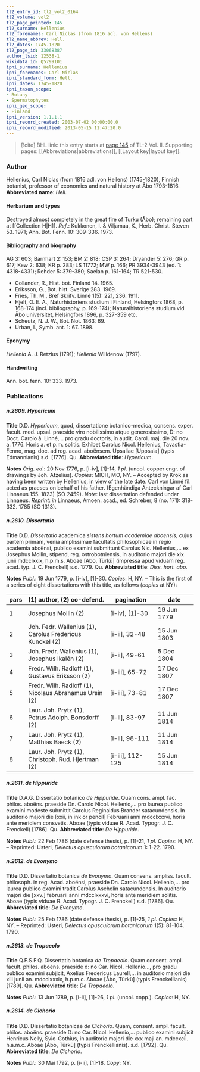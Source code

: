 ```yaml
---
tl2_entry_id: tl2_vol2_0164
tl2_volume: vol2
tl2_page_printed: 145
tl2_surname: Hellenius
tl2_forenames: Carl Niclas (from 1816 adl. von Hellens)
tl2_name_abbrev: Hell.
tl2_dates: 1745-1820
tl2_page_id: 33068387
author_lsid: 12538-1
wikidata_id: Q5799101
ipni_surname: Hellenius
ipni_forenames: Carl Niclas
ipni_standard_form: Hell.
ipni_dates: 1745-1820
ipni_taxon_scope: 
- Botany
- Spermatophytes
ipni_geo_scope: 
- Finland
ipni_version: 1.1.1.1
ipni_record_created: 2003-07-02 00:00:00.0
ipni_record_modified: 2013-05-15 11:47:20.0
---
```



> [!cite] BHL link: this entry starts at [page 145](https://www.biodiversitylibrary.org/page/33068387) of TL-2 Vol. II.
> Supporting pages: [[Abbreviations|abbreviations]], [[Layout key|layout key]].

### Author

Hellenius, Carl Niclas (from 1816 adl. von Hellens) (1745-1820), Finnish botanist, professor of economics and natural history at Åbo 1793-1816. 
**Abbreviated name**: *Hell.*

#### Herbarium and types

Destroyed almost completely in the great fire of Turku (Åbo); remaining part at [[Collection H|H]].
*Ref*.: Kukkonen, I. & Viljamaa, K., Herb. Christ. Steven 53. 1971; Ann. Bot. Fenn. 10: 309-336. 1973.

#### Bibliography and biography

AG 3: 603; Barnhart 2: 153; BM 2: 818; CSP 3: 264; Dryander 5: 276; GR p. 617; Kew 2: 638; KR p. 283; LS 11772; MW p. 166; PR 3934-3943 (ed. 1: 4318-4331); Rehder 5: 379-380; Saelan p. 161-164; TR 521-530.
- Collander, R., Hist. bot. Finland 14. 1965.
- Eriksson, G., Bot. hist. Sverige 283. 1969.
- Fries, Th. M., Bref Skrifv. Linné 1(5): 221, 236. 1911.
- Hjelt, O. E. A., Naturhistoriens studium i Finland, Helsingfors 1868, p. 168-174 (incl. bibliography, p. 169-174); Naturalhistoriens studium vid Åbo universitet, Helsingfors 1896, p. 327-359 etc.
- Scheutz, N. J. W., Bot. Not. 1863: 69.
- Urban, I., Symb. ant. 1: 67. 1898.

#### Eponymy

*Hellenia* A. J. Retzius (1791); *Hellenia* Willdenow (1797).

#### Handwriting

Ann. bot. fenn. 10: 333. 1973.

### Publications

##### n.2609. Hypericum

**Title**
D.D. *Hypericum*, quod, dissertatione botanico-medica, consens. exper. facult. med. upsal. praeside viro nobilissimo atque generosissimo, D: no Doct. Carolo à  Linné,... pro gradu doctoris, in audit. Carol. maj. die 20 nov. a. 1776. Horis a. et p.m. solitis. Exhibet Carolus Nicol. Hellenius, Tavastia-Fenno, mag. doc. ad reg. acad. aboënsem. Upsaliae \[Uppsala\] (typis Edmannianis) s.d. \[1776\]. Qu.
**Abbreviated title**: *Hypericum*.

**Notes**
*Orig. ed*.: 20 Nov 1776, p. \[i-iv\], \[1\]-14, *1 pl*. (uncol. copper engr. of drawings by Joh. Afzelius). *Copies*: MICH, MO, NY. – Accepted by Krok as having been written by Hellenius, in view of the late date. Carl von Linné fil. acted as praeses on behalf of his father. (Egenhändiga Anteckningar af Carl Linnaeus 155. 1823) (SO 2459).
*Note*: last dissertation defended under Linnaeus.
*Reprint*: *in* Linnaeus, Amoen. acad., ed. Schreber, 8 (no. 171): 318-332. 1785 (SO 1313).

##### n.2610. Dissertatio

**Title**
D.D. *Dissertatio* academica *sistens hortum academiae aboensis*, cujus partem primam, venia amplissimae facultatis philosophicae in regio academia aboënsi, publico examini submittunt Carolus Nic. Hellenius,... ex Josephus Mollin, stipend, reg. ostrobotniensis, in auditorio majori die xix junii mdcclxxix, h.p.m.s. Aboae \[Abo, Türkü\] (impressa apud viduam reg. acad. typ. J. C. Frenckell) s.d. 1779. Qu.
**Abbreviated title**: *Diss. hort. abo.*

**Notes**
*Publ*.: 19 Jun 1779, p. \[i-iv\], \[1\]-30. *Copies*: H, NY. – This is the first of a series of eight dissertations with this title, as follows (*copies* at NY):

|pars	|(1) author, (2) co-defend.	|pagination	|date|
|---	|---	|---	|---	|
|1	|Josephus Mollin (2)	|\[i-iv\], \[1\]-30	|19 Jun 1779|
|2	|Joh. Fedr. Wallenius (1),<br/>Carolus Fredericus Kunckel (2)	|\[i-ii\], 32-48	|15 Jun 1803|
|3	|Joh. Fredr. Wallenius (1),<br/>Josephus Ikalén (2)	|\[i-ii\], 49-61	|5 Dec 1804|
|4	|Fredr. Wilh. Radloff (1),<br/>Gustavus Eriksson (2)	|\[i-iii\], 65-72	|17 Dec 1807|
|5	|Fredr. Wilh. Radloff (1),<br/>Nicolaus Abrahamus Ursin (2)	|\[i-iii\], 73-81	|17 Dec 1807|
|6	|Laur. Joh. Prytz (1),<br/>Petrus Adolph. Bonsdorff (2)	|\[i-ii\], 83-97	|11 Jun 1814|
|7	|Laur. Joh. Prytz (1),<br/>Matthias Baeck (2)	|\[i-ii\], 98-111	|11 Jun 1814|
|8	|Laur. Joh. Prytz (1),<br/>Christoph. Rud. Hjertman (2)	|\[i-iii\], 112-125	|15 Jun 1814|

##### n.2611. de Hippuride

**Title**
D.A.G. Dissertatio botanico *de Hippuride*. Quam cons. ampl. fac. philos. aboëns. praeside Dn. Carolo Nicol. Hellenio,... pro laurea publico examini modeste submittit Carolus Reginaldus Brander satacundensis. In auditorio majori die \[xxii, in ink or pencil\] Februarii anni mdcclxxxvi, horis ante meridiem consvetis. Aboae (typis viduae R. Acad. Typogr. J. C. Frenckell) \[1786\]. Qu.
**Abbreviated title**: *De Hippuride*.

**Notes**
*Publ*.: 22 Feb 1786 (date defense thesis), p. \[1\]-21, *1 pl. Copies*: H, NY. – Reprinted: Usteri, *Delectus opusculorum botanicorum* 1: 1-22. 1790.

##### n.2612. de Evonymo

**Title**
D.D. Dissertatio botanica *de Evonymo*. Quam consens. ampliss. facult. philosoph. in reg. Acad. aboënsi, praeside Dn. Carolo Nicol. Hellenio,... pro laurea publico examini tradit Carolus Ascholin satacundensis. In auditorio majori die \[xxv.\] februarii anni mdcclxxxvi, horis ante meridiem solitis. Aboae (typis viduae R. Acad. Typogr. J. C. Frenckell) s.d. \[1786\]. Qu.
**Abbreviated title**: *De Evonymo*.

**Notes**
*Publ*.: 25 Feb 1786 (date defense thesis), p. \[1\]-25, *1 pl. Copies*: H, NY. – Reprinted: Usteri, *Delectus opusculorum botanicorum* 1(5): 81-104. 1790.

##### n.2613. de Tropaeolo

**Title**
Q.F.S.F.Q. Dissertatio botanica *de Tropaeolo*. Quam consent. ampl. facult. philos. aboëns. praeside d: no Car. Nicol. Hellenio..., pro gradu publico examini subjicit, Axelius Fredericus Laurell,... in auditorio majori die xiii junii an. mdcclxxxix, h.p.m.c. Aboae \[Åbo, Türkü\] (typis Frenckellianis) \[1789\]. Qu.
**Abbreviated title**: *De Tropaeolo*.

**Notes**
*Publ*.: 13 Jun 1789, p. \[i-ii\], \[1\]-26, *1 pl*. (uncol. copp.). *Copies*: H, NY.

##### n.2614. de Cichorio

**Title**
D.D. Dissertatio botanicae *de Cichorio*. Quam, consent. ampl. facult. philos. aboëns. praeside D: no Car. Nicol. Hellenio,... publico examini subjicit Henricus Nelly, Svio-Gothius, in auditorio majori die xxx maji an. mdccxcii. h.a.m.c. Aboae \[Åbo, Türkü\] (typis Frenckellianis). s.d. \[1792\]. Qu.
**Abbreviated title**: *De Cichorio*.

**Notes**
*Publ*.: 30 Mai 1792, p. \[i-ii\], \[1\]-18. *Copy*: NY.

